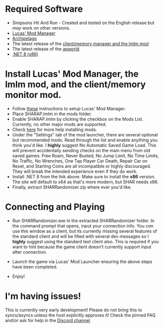 # Required Software

- Simpsons Hit And Run - Created and tested on the English release but *may* work on other versions.
- [Lucas' Mod Manager](https://modbakery.donutteam.com/releases/view/6)
- [Archipelago](https://archipelago.gg/)
- The latest release of the [client/memory manager and the lmlm mod](https://github.com/nmize1/AP-SHARRandomizer/releases/latest)
- The latest release of the [apworld](https://github.com/nmize1/Archipelago/releases/latest).
- [.NET 8 (x86)](https://dotnet.microsoft.com/en-us/download)

# Install Lucas' Mod Manager, the lmlm mod, and the client/memory monitor mod.

- Follow [these](https://docs.donutteam.com/docs/lucasmodlauncher/setup) instructions to setup Lucas' Mod Manager.
- Place SHARAP.lmlm in the mods folder.
- Enable SHARAP.lmlm by clicking the checkbox on the Mods List. Currently, no other major mods are supported.
- Check [here](https://docs.donutteam.com/docs/lucasmodlauncher/mods/installing-mods) for more help installing mods.
- Under the "Settings" tab of the mod launcher, there are several optional but recommended mods. Read through the list and enable anything you think you'd like. I **highly** suggest No Automatic Saved Game Load. This will prevent accidentally sending checks on the main menu from old saved games. Free Roam, Never Busted, No Jump Limit, No Time Limits, No Traffic, No Wrenches, One Tap Player Car Death, Repair Car on Reset, and Starting Coins are all incompatible or highly discouraged. They will break the intended experience even if they do work.
- Install .NET 8 from the link above. Make sure to install the **x86** version. The site will default to x64 as that's more modern, but SHAR needs x86.
- Finally, extract SHARRandomizer.zip where ever you'd like.

# Connecting and Playing

- Run SHARRandomizer.exe in the extracted SHARRandomizer folder. In the command prompt that opens, input your connection info. You *can* use this window as a client, but its currently missing several features of the standard client and will be filled with several dev messages so I **highly** suggest using the standard text client also. This is required if you want to hint because the game client doesn't currently support input after connection.

- Launch the game via Lucas' Mod Launcher ensuring the above steps have been completed.

- Enjoy!

# I'm having issues!

This is currently very early development! Please do not bring this to syncs/asyncs unless the host explicitly approves it! Check the pinned FAQ and/or ask for help in the [Discord channel](https://discord.com/channels/731205301247803413/1158211913495359548) 
